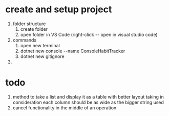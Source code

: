 # create and setup project
1. folder structure
    1. create folder
    2. open folder in VS Code (right-click -- open in visual studio code)
2. commands
    1. open new terminal
    2. dotnet new console --name ConsoleHabitTracker
    3. dotnet new gitignore
3. 

# todo
1. method to take a list and display it as a table with better layout
    taking in consideration each column should be as wide as the bigger string used
2. cancel functionality in the middle of an operation
